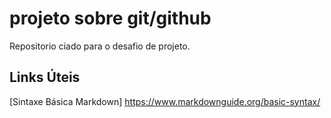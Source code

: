 # projeto sobre git/github
Repositorio ciado para o desafio de projeto.

## Links Úteis 
[Sintaxe Básica Markdown] https://www.markdownguide.org/basic-syntax/
